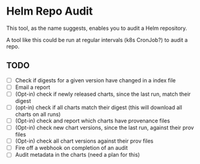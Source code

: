 # Helm Repo Audit

This tool, as the name suggests, enables you to audit a Helm repository.

A tool like this could be run at regular intervals (k8s CronJob?) to audit a repo.

## TODO

* [ ] Check if digests for a given version have changed in a index file
* [ ] Email a report
* [ ] (Opt-in) check if newly released charts, since the last run, match their digest
* [ ] (opt-in) check if all charts match their digest (this will download all charts on all runs)
* [ ] (Opt-in) check and report which charts have provenance files
* [ ] (Opt-in) check new chart versions, since the last run, against their prov files
* [ ] (Opt-in) check all chart versions against their prov files
* [ ] Fire off a webhook on completion of an audit
* [ ] Audit metadata in the charts (need a plan for this)